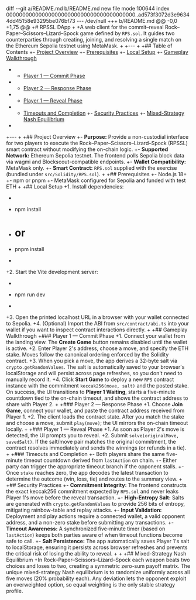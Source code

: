 diff --git a/README.md b/README.md
new file mode 100644
index 0000000000000000000000000000000000000000..ad573f3072d3e96344dd45158e93295be076bf73
--- /dev/null
+++ b/README.md
@@ -0,0 +1,75 @@
+# RPSSL DApp
+
+A web client for the commit–reveal Rock–Paper–Scissors–Lizard–Spock game defined by `RPS.sol`. It guides two counterparties through creating, joining, and resolving a single match on the Ethereum Sepolia testnet using MetaMask.
+
+---
+
+## Table of Contents
+- [Project Overview](#project-overview)
+- [Prerequisites](#prerequisites)
+- [Local Setup](#local-setup)
+- [Gameplay Walkthrough](#gameplay-walkthrough)
+  - [Player 1 — Commit Phase](#player-1--commit-phase)
+  - [Player 2 — Response Phase](#player-2--response-phase)
+  - [Player 1 — Reveal Phase](#player-1--reveal-phase)
+  - [Timeouts and Completion](#timeouts-and-completion)
+- [Security Practices](#security-practices)
+- [Mixed-Strategy Nash Equilibrium](#mixed-strategy-nash-equilibrium)
+
+---
+
+## Project Overview
+- **Purpose:** Provide a non-custodial interface for two players to execute the Rock–Paper–Scissors–Lizard–Spock (RPSSL) smart contract without modifying the on-chain logic.
+- **Supported Network:** Ethereum Sepolia testnet. The frontend polls Sepolia block data via wagmi and Blockscout-compatible endpoints.
+- **Wallet Compatibility:** MetaMask only.
+- **Smart Contract:** `RPS.sol` supplied with the exercise (bundled under `src/Solidity/RPS.sol`).
+
+## Prerequisites
+- Node.js 18+
+- npm or pnpm
+- MetaMask configured for Sepolia and funded with test ETH
+
+## Local Setup
+1. Install dependencies:
+   ```bash
+   npm install
+   # or
+   pnpm install
+   ```
+2. Start the Vite development server:
+   ```bash
+   npm run dev
+   ```
+3. Open the printed localhost URL in a browser with your wallet connected to Sepolia.
+4. (Optional) Import the ABI from `src/contract/abi.ts` into your wallet if you want to inspect contract interactions directly.
+
+## Gameplay Walkthrough
+### Player 1 — Commit Phase
+1. Connect your wallet from the landing view. The **Create Game** button remains disabled until the wallet is active.
+2. Enter Player 2's address, choose a move, and specify the ETH stake. Moves follow the canonical ordering enforced by the Solidity contract.
+3. When you pick a move, the app derives a 32-byte salt via `crypto.getRandomValues`. The salt is automatically saved to your browser's localStorage and will persist across page refreshes, so you don't need to manually record it.
+4. Click **Start Game** to deploy a new `RPS` contract instance with the commitment `keccak256(move, salt)` and the posted stake. On success, the UI transitions to **Player 1 Waiting**, starts a five-minute countdown tied to the on-chain timeout, and shows the contract address to share with Player 2.
+
+### Player 2 — Response Phase
+1. Choose **Join Game**, connect your wallet, and paste the contract address received from Player 1.
+2. The client loads the contract state. After you match the stake and choose a move, submit `play(move)`; the UI mirrors the on-chain timeout locally.
+
+### Player 1 — Reveal Phase
+1. As soon as Player 2's move is detected, the UI prompts you to reveal.
+2. Submit `solve(originalMove, savedSalt)`. If the salt/move pair matches the original commitment, the contract resolves immediately and sends the winnings (or refunds in a tie).
+
+### Timeouts and Completion
+- Both players share the same five-minute timeout countdown derived from `lastAction` on chain.
+- Either party can trigger the appropriate timeout branch if the opponent stalls.
+- Once `stake` reaches zero, the app decodes the latest transaction to determine the outcome (win, loss, tie) and routes to the summary view.
+
+## Security Practices
+- **Commitment Integrity:** The frontend constructs the exact keccak256 commitment expected by `RPS.sol` and never leaks Player 1's move before the reveal transaction.
+- **High-Entropy Salt:** Salts are generated with `crypto.getRandomValues` to provide 256 bits of entropy, mitigating rainbow-table and replay attacks.
+- **Input Validation:** Deployment and play actions require a connected wallet, a valid opponent address, and a non-zero stake before submitting any transactions.
+- **Timeout Awareness:** A synchronized five-minute timer (based on `lastAction`) keeps both parties aware of when timeout functions become safe to call.
+- **Salt Persistence:** The app automatically saves Player 1's salt to localStorage, ensuring it persists across browser refreshes and prevents the critical risk of losing the ability to reveal.
+
+
+## Mixed-Strategy Nash Equilibrium
+In Rock–Paper–Scissors–Lizard–Spock each weapon beats two choices and loses to two, creating a symmetric zero-sum payoff matrix. The unique mixed-strategy Nash equilibrium is to randomize uniformly across all five moves (20% probability each). Any deviation lets the opponent exploit an overweighted option, so equal weighting is the only stable strategy profile.
